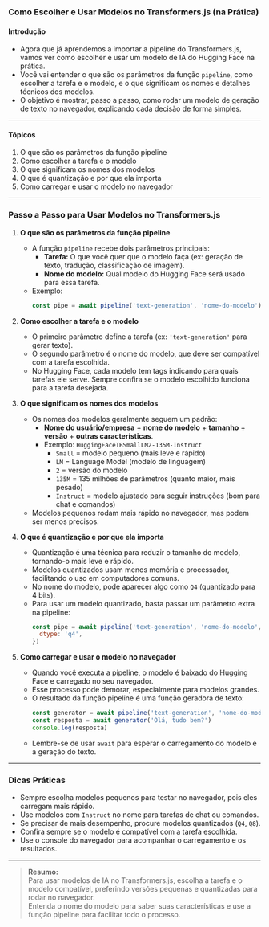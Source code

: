 ### **Como Escolher e Usar Modelos no Transformers.js (na Prática)**

#### Introdução

- Agora que já aprendemos a importar a pipeline do Transformers.js, vamos ver como escolher e usar um modelo de IA do Hugging Face na prática.
- Você vai entender o que são os parâmetros da função `pipeline`, como escolher a tarefa e o modelo, e o que significam os nomes e detalhes técnicos dos modelos.
- O objetivo é mostrar, passo a passo, como rodar um modelo de geração de texto no navegador, explicando cada decisão de forma simples.

---

#### Tópicos

1. O que são os parâmetros da função pipeline
2. Como escolher a tarefa e o modelo
3. O que significam os nomes dos modelos
4. O que é quantização e por que ela importa
5. Como carregar e usar o modelo no navegador

---

### Passo a Passo para Usar Modelos no Transformers.js

1. **O que são os parâmetros da função pipeline**

   - A função `pipeline` recebe dois parâmetros principais:
     - **Tarefa:** O que você quer que o modelo faça (ex: geração de texto, tradução, classificação de imagem).
     - **Nome do modelo:** Qual modelo do Hugging Face será usado para essa tarefa.
   - Exemplo:
     ```javascript
     const pipe = await pipeline('text-generation', 'nome-do-modelo')
     ```

2. **Como escolher a tarefa e o modelo**

   - O primeiro parâmetro define a tarefa (ex: `'text-generation'` para gerar texto).
   - O segundo parâmetro é o nome do modelo, que deve ser compatível com a tarefa escolhida.
   - No Hugging Face, cada modelo tem tags indicando para quais tarefas ele serve. Sempre confira se o modelo escolhido funciona para a tarefa desejada.

3. **O que significam os nomes dos modelos**

   - Os nomes dos modelos geralmente seguem um padrão:
     - **Nome do usuário/empresa** + **nome do modelo** + **tamanho** + **versão** + **outras características**.
     - Exemplo: `HuggingFaceTBSmallLM2-135M-Instruct`
       - `Small` = modelo pequeno (mais leve e rápido)
       - `LM` = Language Model (modelo de linguagem)
       - `2` = versão do modelo
       - `135M` = 135 milhões de parâmetros (quanto maior, mais pesado)
       - `Instruct` = modelo ajustado para seguir instruções (bom para chat e comandos)
   - Modelos pequenos rodam mais rápido no navegador, mas podem ser menos precisos.

4. **O que é quantização e por que ela importa**

   - Quantização é uma técnica para reduzir o tamanho do modelo, tornando-o mais leve e rápido.
   - Modelos quantizados usam menos memória e processador, facilitando o uso em computadores comuns.
   - No nome do modelo, pode aparecer algo como `Q4` (quantizado para 4 bits).
   - Para usar um modelo quantizado, basta passar um parâmetro extra na pipeline:
     ```javascript
     const pipe = await pipeline('text-generation', 'nome-do-modelo', {
       dtype: 'q4',
     })
     ```

5. **Como carregar e usar o modelo no navegador**

   - Quando você executa a pipeline, o modelo é baixado do Hugging Face e carregado no seu navegador.
   - Esse processo pode demorar, especialmente para modelos grandes.
   - O resultado da função pipeline é uma função geradora de texto:
     ```javascript
     const generator = await pipeline('text-generation', 'nome-do-modelo')
     const resposta = await generator('Olá, tudo bem?')
     console.log(resposta)
     ```
   - Lembre-se de usar `await` para esperar o carregamento do modelo e a geração do texto.

---

### Dicas Práticas

- Sempre escolha modelos pequenos para testar no navegador, pois eles carregam mais rápido.
- Use modelos com `Instruct` no nome para tarefas de chat ou comandos.
- Se precisar de mais desempenho, procure modelos quantizados (`Q4`, `Q8`).
- Confira sempre se o modelo é compatível com a tarefa escolhida.
- Use o console do navegador para acompanhar o carregamento e os resultados.

---

> **Resumo:**  
> Para usar modelos de IA no Transformers.js, escolha a tarefa e o modelo compatível, preferindo versões pequenas e quantizadas para rodar no navegador.  
> Entenda o nome do modelo para saber suas características e use a função pipeline para facilitar todo o processo.
